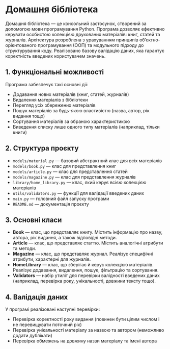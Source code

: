 # Домашня бібліотека

Домашня бібліотека — це консольний застосунок, створений за допомогою мови програмування Python. Програма дозволяє ефективно керувати особистою колекцією друкованих матеріалів: книг, статей та журналів. Архітектура розроблена з урахуванням принципів об’єктно-орієнтованого програмування (ООП) та модульного підходу до структурування коду. Реалізовано базову валідацію даних, яка гарантує коректність введених користувачем значень.

## 1. Функціональні можливості

Програма забезпечує такі основні дії:

- Додавання нових матеріалів (книг, статей, журналів)
- Видалення матеріалів з бібліотеки
- Перегляд усіх збережених матеріалів
- Пошук матеріалів за будь-якою властивістю (назва, автор, рік видання тощо)
- Сортування матеріалів за обраною характеристикою
- Виведення списку лише одного типу матеріалів (наприклад, тільки книги)

## 2. Структура проєкту

- `models/material.py` — базовий абстрактний клас для всіх матеріалів  
- `models/book.py` — клас для представлення книг  
- `models/article.py` — клас для представлення статей  
- `models/magazine.py` — клас для представлення журналів  
- `library/home_library.py` — клас, який керує всією колекцією матеріалів  
- `utils/validators.py` — функції для валідації введених даних  
- `main.py` — головний файл запуску програми  
- `README.md` — документація проєкту

## 3. Основні класи

- **Book** — клас, що представляє книгу. Містить інформацію про назву, автора, рік видання, а також відповідні методи.
- **Article** — клас, що представляє статтю. Містить аналогічні атрибути та методи.
- **Magazine** — клас, що представляє журнал. Реалізує специфічні атрибути, характерні для журналів.
- **HomeLibrary** — клас, що зберігає й керує колекцією матеріалів. Реалізує додавання, видалення, пошук, фільтрацію та сортування.
- **Validators** — набір утиліт для перевірки валідності введених даних (наприклад, перевірка року, унікальності, довжини тексту тощо).

## 4. Валідація даних

У програмі реалізовані наступні перевірки:

- Перевірка коректності року видання (повинен бути цілим числом і не перевищувати поточний рік)
- Перевірка унікальності матеріалу за назвою та автором (неможливо додати дублікати)
- Перевірка обмежень на довжину назви матеріалу та імені автора
